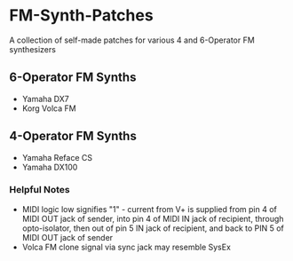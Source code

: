 # FM-Synth-Patches
A collection of self-made patches for various 4 and 6-Operator FM synthesizers
## 6-Operator FM Synths
* Yamaha DX7
* Korg Volca FM

## 4-Operator FM Synths
* Yamaha Reface CS
* Yamaha DX100

### Helpful Notes
* MIDI logic low signifies "1" - current from V+ is supplied from pin 4 of MIDI OUT jack of sender, into pin 4 of MIDI IN jack of recipient, through opto-isolator, then out of pin 5 IN jack of recipient, and back to PIN 5 of MIDI OUT jack of sender
* Volca FM clone signal via sync jack may resemble SysEx
